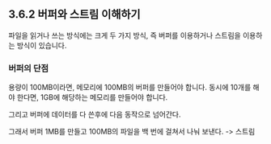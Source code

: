## 3.6.2 버퍼와 스트림 이해하기

파일을 읽거나 쓰는 방식에는 크게 두 가지 방식,
즉 버퍼를 이용하거나 스트림을 이용하는 방식이 있습니다.

### 버퍼의 단점

용량이 100MB이라면, 메모리에 100MB의 버퍼를 만들어야 합니다.
동시에 10개를 해야 한다면, 1GB에 해당하는 메모리를 만들어야 합니다.

그리고 버퍼에 데이터를 다 쓴후에 다음 동작으로 넘어간다.

그래서 버퍼 1MB를 만들고 100MB의 파일을 백 번에 걸쳐서 나눠 보낸다. -> 스트림